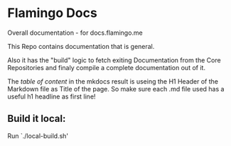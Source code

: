 # Flamingo Docs

Overall documentation - for docs.flamingo.me

This Repo contains documentation that is general.

Also it has the "build" logic to fetch exiting Documentation from the Core Repositories and finaly compile a complete documentation out of it.

The *table of content* in the mkdocs result is useing the H1 Header of the Markdown file as Title of the page.
So make sure each .md file used has a useful h1 headline as first line!

## Build it local:
Run `./local-build.sh'

